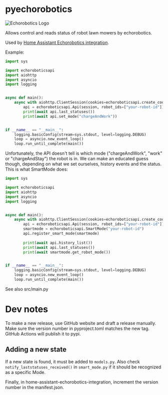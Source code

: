 pyechorobotics
=============

<picture>
  <source media="(prefers-color-scheme: dark)" srcset="https://brands.home-assistant.io/_/echorobotics/dark_logo@2x.png">
  <img alt="Echorobotics Logo" src="https://brands.home-assistant.io/_/echorobotics/logo@2x.png">
</picture>

Allows control and reads status of robot lawn mowers by echorobotics.

Used by [Home Assistant Echorobotics integration](https://github.com/functionpointer/home-assistant-echorobotics-integration).

Example:
```python
import sys

import echoroboticsapi
import aiohttp
import asyncio
import logging


async def main():
    async with aiohttp.ClientSession(cookies=echoroboticsapi.create_cookies(user_id="your-user-id", user_token="user-user-token")) as session:
        api = echoroboticsapi.Api(session, robot_ids=["your-robot-id"])
        print(await api.last_statuses())
        print(await api.set_mode("chargeAndWork"))


if __name__ == "__main__":
    logging.basicConfig(stream=sys.stdout, level=logging.DEBUG)
    loop = asyncio.new_event_loop()
    loop.run_until_complete(main())

```

Unfortunately, the API doesn't tell is which mode ("chargeAndWork", "work" or "chargeAndStay") the robot is in.
We can make an educated guess though, depending on what we set ourselves, history events and the status.
This is what SmartMode does:

```python
import sys

import echoroboticsapi
import aiohttp
import asyncio
import logging


async def main():
    async with aiohttp.ClientSession(cookies=echoroboticsapi.create_cookies(user_id="your-user-id", user_token="user-user-token")) as session:
        api = echoroboticsapi.Api(session, robot_ids=["your-robot-id"])
        smartmode = echoroboticsapi.SmartMode("your-robot-id")
        api.register_smart_mode(smartmode)
        
        print(await api.history_list())
        print(await api.last_statuses())
        print(await smartmode.get_robot_mode())


if __name__ == "__main__":
    logging.basicConfig(stream=sys.stdout, level=logging.DEBUG)
    loop = asyncio.new_event_loop()
    loop.run_until_complete(main())

```

See also src/main.py

Dev notes
=========

To make a new release, use GitHub website and draft a release manually.
Make sure the version number in pyproject.toml matches the new tag.
GitHub Actions will publish it to pypi.

Adding a new state
------------------

If a new state is found, it must be added to ``models.py``.
Also check ``notify_laststatuses_received()`` in ```smart_mode.py``` if it should be recognized as a specific Mode.

Finally, in home-assistant-echorobotics-integration, increment the version number in the manifest.json.
